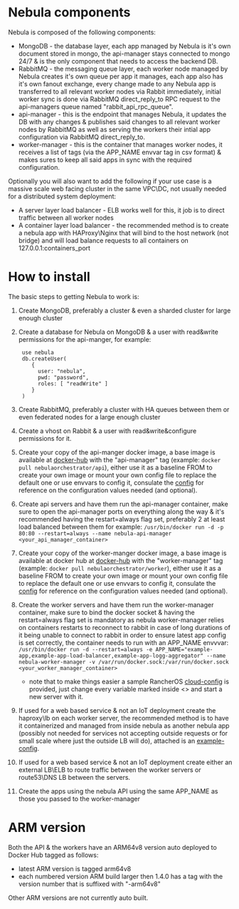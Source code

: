 # Nebula components

Nebula is composed of the following components:

* MongoDB - the database layer, each app managed by Nebula is it's own document stored in mongo, the api-manager stays connected to mongo 24/7 & is the only component that needs to access the backend DB.
* RabbitMQ - the messaging queue layer, each worker node managed by Nebula creates it's own queue per app it manages, each app also has it's own fanout exchange, every change made to any Nebula app is transferred to all relevant worker nodes via Rabbit immediately, initial worker sync is done via RabbitMQ direct_reply_to RPC request to the api-managers queue named "rabbit_api_rpc_queue".
* api-manager - this is the endpoint that manages Nebula, it updates the DB with any changes & publishes said changes to all relevant worker nodes by RabbitMQ as well as serving the workers their intial app configuration via RabbitMQ direct_reply_to.
* worker-manager - this is the container that manages worker nodes, it receives a list of tags (via the APP_NAME envvar tag in csv format) & makes sures to keep all said apps in sync with the required configuration. 

Optionally you will also want to add the following if your use case is a massive scale web facing cluster in the same VPC\DC, not usually needed for a distributed system deployment:

* A server layer load balancer - ELB works well for this, it job is to direct traffic between all worker nodes
* A container layer load balancer - the recommended method is to create a nebula app with HAProxy\Nginx that will bind to the host network (not bridge) and will load balance requests to all containers on 127.0.0.1:containers_port

# How to install

The basic steps to getting Nebula to work is:

1. Create MongoDB, preferably a cluster & even a sharded cluster for large enough cluster
2. Create a database for Nebula on MongoDB & a user with read&write permissions for the api-manger, for example:

        use nebula
        db.createUser(
           {
             user: "nebula",
             pwd: "password",
             roles: [ "readWrite" ]
           }
        )
        
3. Create RabbitMQ, preferably a cluster with HA queues between them or even federated nodes for a large enough cluster
4. Create a vhost on Rabbit & a user with read&write&configure permissions for it.
5. Create your copy of the api-manger docker image, a base image is available at [docker-hub](https://hub.docker.com/r/nebulaorchestrator/api/) with the "api-manager" tag (example: `docker pull nebulaorchestrator/api`), either use it as a baseline FROM to create your own image or mount your own config file to replace the default one or use envvars to config it, consulate the [config](config.md) for reference on the configuration values needed (and optional).
6. Create api servers and have them run the api-manager container, make sure to open the api-manager ports on everything along the way & it's recommended having the restart=always flag set, preferably 2 at least load balanced between them for example:
 `/usr/bin/docker run -d -p 80:80 --restart=always --name nebula-api-manager <your_api_manager_container>`
7. Create your copy of the worker-manger docker image, a base image is available at docker hub at [docker-hub](https://hub.docker.com/r/nebulaorchestrator/worker/) with the "worker-manager" tag (example: `docker pull nebulaorchestrator/worker`), either use it as a baseline FROM to create your own image or mount your own config file to replace the default one or use envvars to config it, consulate the [config](config.md) for reference on the configuration values needed (and optional).
8. Create the worker servers and have them run the worker-manager container, make sure to bind the docker socket & having the restart=always flag set is mandatory as nebula worker-manager relies on containers restarts to reconnect to rabbit in case of long durations of it being unable to connect to rabbit in order to ensure latest app config is set correctly, the container needs to run with an APP_NAME envvvar:
 `/usr/bin/docker run -d --restart=always -e APP_NAME="example-app,example-app-load-balancer,example-app-logg-aggregator" --name nebula-worker-manager -v /var/run/docker.sock:/var/run/docker.sock <your_worker_manager_container>`
    * note that to make things easier a sample RancherOS [cloud-config](https://github.com/nebula-orchestrator/docs/blob/master/examples/rancheros/cloud-config) is provided, just change every variable marked inside <> and start a new server with it.
9. If used for a web based service & not an IoT deployment create the haproxy\lb on each worker server, the recommended method is to have it containerized and managed from inside nebula as another nebula app (possibly not needed for services not accepting outside requests or for small scale where just the outside LB will do), attached is an [example-config](https://github.com/nebula-orchestrator/nebula/blob/master/docs/haproxy.cfg).
10. If used for a web based service & not an IoT deployment create either an external LB\ELB to route traffic between the worker servers or route53\DNS LB between the servers.
11. Create the apps using the nebula API using the same APP_NAME as those you passed to the worker-manager

# ARM version

Both the API & the workers have an ARM64v8 version auto deployed to Docker Hub tagged as follows:

 * latest ARM version is tagged arm64v8
 * each numbered version ARM build larger then 1.4.0 has a tag with the version number that is suffixed with "-arm64v8"
 
Other ARM versions are not currently auto built.